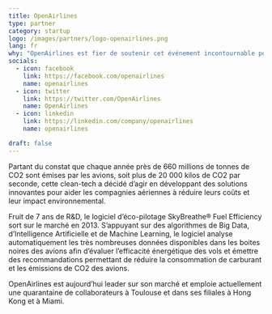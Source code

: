 ```yaml
---
title: OpenAirlines
type: partner
category: startup
logo: /images/partners/logo-openairlines.png
lang: fr
why: "OpenAirlines est fier de soutenir cet événement incontournable pour les développeurs ! On espère y rencontrer des développeurs curieux et innovants, motivés par les enjeux du réchauffement climatique et les défis technologiques qui permettront de sauver notre planète."
socials:
  - icon: facebook
    link: https://facebook.com/openairlines
    name: openairlines
  - icon: twitter
    link: https://twitter.com/OpenAirlines
    name: OpenAirlines
  - icon: linkedin
    link: https://linkedin.com/company/openairlines
    name: openairlines

draft: false
---
```

Partant du constat que chaque année près de 660 millions de tonnes de CO2 sont émises par les avions, soit plus de 20 000 kilos de CO2 par seconde, cette clean-tech a décidé d’agir en développant des solutions innovantes pour aider les compagnies aériennes à réduire leurs coûts et leur impact environnemental.

Fruit de 7 ans de R&D, le logiciel d’éco-pilotage SkyBreathe® Fuel Efficiency sort sur le marché en 2013. S’appuyant sur des algorithmes de Big Data, d’Intelligence Artificielle et de Machine Learning, le logiciel analyse automatiquement les très nombreuses données disponibles dans les boites noires des avions afin d’évaluer l’efficacité énergétique des vols et émettre des recommandations permettant de réduire la consommation de carburant et les émissions de CO2 des avions. 

OpenAirlines est aujourd’hui leader sur son marché et emploie actuellement une quarantaine de collaborateurs à Toulouse et dans ses filiales à Hong Kong et à Miami.

